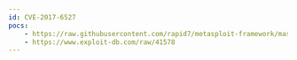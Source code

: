 ```yaml
---
id: CVE-2017-6527
pocs:
    - https://raw.githubusercontent.com/rapid7/metasploit-framework/master/modules/auxiliary/scanner/http/dnalims_file_retrieve.rb
    - https://www.exploit-db.com/raw/41578
---
```


